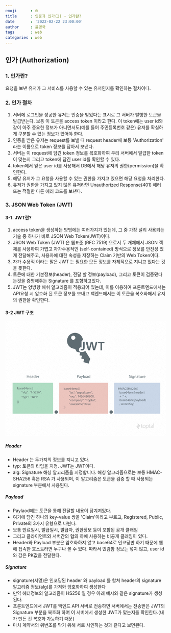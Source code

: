 ```yaml
---
emoji      : 🌐
title      : 인증과 인가(2) - 인가란?
date       : '2022-02-22 23:00:00'
author     : 윤명국
tags       : web
categories : web
---
```


## 인가 (Authorization)

### 1. 인가란?

요청을 보낸 유저가 그 서비스를 사용할 수 있는 유저인지를 확인하는 절차이다.

### 2. 인가 절차

1. 서버에 로그인을 성공한 유저는 인증을 받았다는 표시로 그 서버가 발행한 토큰을 발급받는다.
보통 이 토큰을 access token 이라고 한다. 이 token에는 user id와 같이 아주 중요한 정보가 아니면서도(예를 들어 주민등록번호 같은) 유저를 확실하게 구분할 수 있는 정보가 있어야 한다.
2. 인증을 받은 유저는 request를 보낼 때 request header에 보통 'Authorization' 라는 이름으로 token 정보를 담아서 보낸다.
3. 서버는 이 request에 담긴 token 정보를 복호화하여 우리 서버에서 발급한 token이 맞는지 그리고 token에 담긴 user id를 확인할 수 있다.
4. token에서 얻은 user id를 사용해서 DB에서 해당 유저의 권한(permission)을 확인한다.
5. 해당 유저가 그 요청을 사용할 수 있는 권한을 가지고 있으면 해당 요청을 처리한다.
6. 유저가 권한을 가지고 있지 않은 유저라면 Unauthorized Response(401) 에러 또는 적절한 다른 에러 코드를 보낸다.

### 3. JSON Web Token (JWT)

#### 3-1. JWT란?

1. access token을 생성하는 방법에는 여러가지가 있는데, 그 중 가장 널리 사용되는 기술 중 하나가 바로 JSON Web Token(JWT)이다.
2. JSON Web Token (JWT) 은 웹표준 (RFC 7519) 으로서 두 개체에서 JSON 객체를 사용하여 가볍고 자가수용적인 (self-contained) 방식으로 정보를 안전성 있게 전달해주고, 사용자에 대한 속성을 저장하는 Claim 기반의 Web Token이다.
3. 자가 수용적 이라는 말은 JWT 는 필요한 모든 정보를 자체적으로 지니고 있다는 것을 뜻한다.
4. 토큰에 대한 기본정보(header), 전달 할 정보(payload), 그리고 토큰이 검증됐다는것을 증명해주는 Signature 를 포함하고있다.
5. JWT는 양방향 해쉬 알고리즘이 적용되어 있는데, 이를 이용하여 프론트엔드에서는 API요청 시 암호화 된 토큰 정보를 보내고 백엔드에서는 이 토큰을 복호화해서 유저의 권한을 확인한다.

#### 3-2 JWT 구조

![jwt_image](./jwt.jpeg)

##### Header

- Header 는 두가지의 정보를 지니고 있다.
- typ: 토큰의 타입을 지정. JWT는 JWT이다.
- alg: Signature 해싱 알고리즘을 지정합니다. 해싱 알고리즘으로는 보통 HMAC-SHA256 혹은 RSA 가 사용되며, 이 알고리즘은 토큰을 검증 할 때 사용되는 signature 부분에서 사용된다.

##### Payload

- Paylaod에는 토큰을 통해 전달할 내용이 담겨져있다.
- 여기에 담긴 하나의 key-value 쌍을 'Claim'이라고 부르고, Registered, Public, Private의 3가지 유형으로 나뉜다.
- 보통 만료일시, 발급일시, 발급자, 권한정보 등이 포함된 공개 클래임
- 그리고 클라이언트와 서버간의 협의 하에 사용하는 비공개 클래임이 있다.
- Header와 Payload 부분은 암호화하지 않고 base64로 인코딩만 하기 때문에 웹에 접속한 호스트라면 누구나 볼 수 있다. 따라서 민감함 정보는 넣지 않고, user id와 값은 PK값을 전달한다.

##### Signature

- signature(서명)은 인코딩된 header 와 payload 를 합쳐 header의 signature 알고리즘 정보(alg)를 가져와 암호화하여 생성한다
- 만약 헤더정보의 알고리즘이 HS256 일 경우 아래 예시와 같은 signature가 생성된다.
- 프론트엔드에서 JWT를 백엔드 API 서버로 전송하면 서버에서는 전송받은 JWT의 Signature 부분을 복호화 하여 이 서버에서 생성한 JWT가 맞는지를 확인한다.(내가 만든 건 복호화 가능하기 때문)
- 마치 계약서의 위변조를 막기 위해 서로 사인하는 것과 같다고 보면된다.

```toc

```

